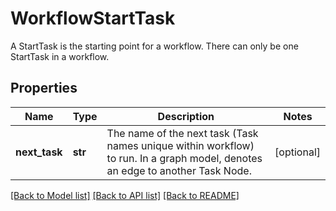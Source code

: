 # WorkflowStartTask

A StartTask is the starting point for a workflow.  There can only be one StartTask in a workflow. 
## Properties
Name | Type | Description | Notes
------------ | ------------- | ------------- | -------------
**next_task** | **str** | The name of the next task (Task names unique within workflow) to run.  In a graph model, denotes an edge to another Task Node.    | [optional] 

[[Back to Model list]](../README.md#documentation-for-models) [[Back to API list]](../README.md#documentation-for-api-endpoints) [[Back to README]](../README.md)


